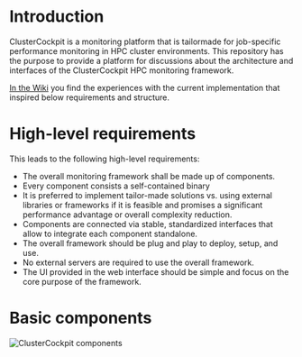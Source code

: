 # Introduction

ClusterCockpit is a monitoring platform that is tailormade for job-specific performance monitoring in HPC cluster environments.
This repository has the purpose to provide a platform for discussions about the architecture and interfaces of the ClusterCockpit HPC monitoring framework.

[In the Wiki](https://github.com/ClusterCockpit/cc-architecture/wiki/Learning-from-experience) you find the experiences with the current implementation that inspired below requirements and structure.

# High-level requirements

This leads to the following high-level requirements:
* The overall monitoring framework shall be made up of components.
* Every component consists a self-contained binary
* It is preferred to implement tailor-made solutions vs. using external libraries or frameworks if it is feasible and promises a significant performance advantage or overall complexity reduction.
* Components are connected via stable, standardized interfaces that allow to integrate each component standalone.
* The overall framework should be plug and play to deploy, setup, and use.
* No external servers are required to use the overall framework.
* The UI provided in the web interface should be simple and focus on the core purpose of the framework.

# Basic components


![ClusterCockpit components](https://user-images.githubusercontent.com/11572749/98777167-8d057380-23f0-11eb-9568-1f4e83002dab.png)
